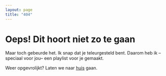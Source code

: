 ```yaml
---
layout: page
title: "404"
---
```


# Oeps! Dit hoort niet zo te gaan

Maar toch gebeurde het. Ik snap dat je teleurgesteld bent. Daarom heb ik –speciaal voor jou– een playlist voor je gemaakt.

Weer opgevrolijkt? Laten we naar [huis](https://ilselobker.com/) gaan.
